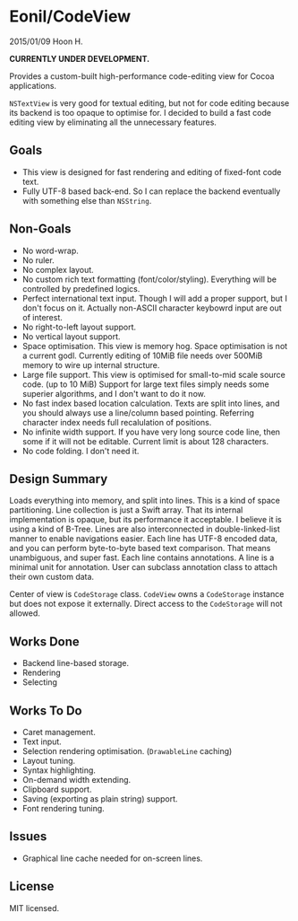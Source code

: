 Eonil/CodeView
==============
2015/01/09
Hoon H.

**CURRENTLY UNDER DEVELOPMENT.**

Provides a custom-built high-performance code-editing view for Cocoa applications.

`NSTextView` is very good for textual editing, but not for code editing because its backend is too opaque to optimise for.
I decided to build a fast code editing view by eliminating all the unnecessary features.




Goals 
-----
-	This view is designed for fast rendering and editing of fixed-font code text.
-	Fully UTF-8 based back-end. So I can replace the backend eventually with something else than `NSString`.

Non-Goals
---------
-	No word-wrap.
-	No ruler.
-	No complex layout.
-	No custom rich text formatting (font/color/styling). Everything will be controlled by predefined logics.
-	Perfect international text input. Though I will add a proper support, but I don't focus on it.
	Actually non-ASCII character keybowrd input are out of interest.
-	No right-to-left layout support.
-	No vertical layout support.
-	Space optimisation. This view is memory hog. Space optimisation is not a current godl. Currently editing of
	10MiB file needs over 500MiB memory to wire up internal structure.
-	Large file support. This view is optimised for small-to-mid scale source code. (up to 10 MiB) Support for 
	large text files simply needs some superier algorithms, and I don't want to do it now.
-	No fast index based location calculation. Texts are split into lines, and you should always use a line/column 
	based pointing. Referring character index needs full recalulation of positions.
-	No infinite width support. If you have very long source code line, then some if it will not be editable.
	Current limit is about 128 characters.
-	No code folding. I don't need it.


Design Summary
--------------
Loads everything into memory, and split into lines. This is a kind of space partitioning.
Line collection is just a Swift array. That its internal implementation is opaque, but its performance it acceptable.
I believe it is using a kind of B-Tree.
Lines are also interconnected in double-linked-list manner to enable navigations easier.
Each line has UTF-8 encoded data, and you can perform byte-to-byte based text comparison. That means unambiguous, and
super fast.
Each line contains annotations. A line is a minimal unit for annotation. User can subclass annotation class to attach 
their own custom data.

Center of view is `CodeStorage` class. `CodeView` owns a `CodeStorage` instance but does not expose it externally. 
Direct access to the `CodeStorage` will not allowed. 


Works Done
-----------
-	Backend line-based storage.
-	Rendering
-	Selecting


Works To Do
-----------
-	Caret management.
-	Text input.
-	Selection rendering optimisation. (`DrawableLine` caching)
-	Layout tuning.
-	Syntax highlighting.
-	On-demand width extending.
-	Clipboard support.
-	Saving (exporting as plain string) support.
-	Font rendering tuning. 


Issues
------
-	Graphical line cache needed for on-screen lines.
















License
-------
MIT licensed.


